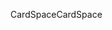 <span data-ttu-id="6ffea-101">CardSpace</span><span class="sxs-lookup"><span data-stu-id="6ffea-101">CardSpace</span></span>
